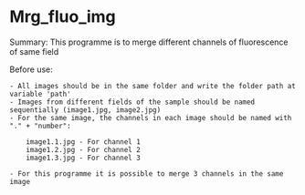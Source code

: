 # Mrg_fluo_img
Summary: This programme is to merge different channels of fluorescence of same field 

Before use:

    - All images should be in the same folder and write the folder path at variable 'path'
    - Images from different fields of the sample should be named sequentially (image1.jpg, image2.jpg)
    - For the same image, the channels in each image should be named with "." + "number":
   
        image1.1.jpg - For channel 1
        image1.2.jpg - For channel 2
        image1.3.jpg - For channel 3
        
    - For this programme it is possible to merge 3 channels in the same image
